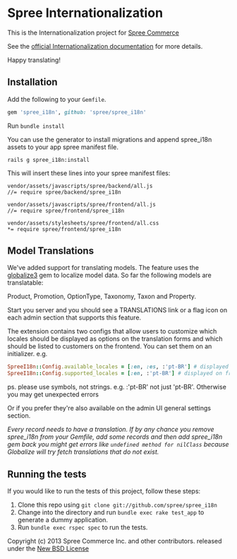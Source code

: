 # Spree Internationalization

This is the Internationalization project for [Spree Commerce][1]

See the [official Internationalization documentation][2] for more details.

Happy translating!

## Installation

Add the following to your `Gemfile`. 

```ruby
gem 'spree_i18n', github: 'spree/spree_i18n'
```

Run `bundle install`

You can use the generator to install migrations and append spree_i18n assets to
your app spree manifest file.

    rails g spree_i18n:install

This will insert these lines into your spree manifest files:

    vendor/assets/javascripts/spree/backend/all.js
    //= require spree/backend/spree_i18n

    vendor/assets/javascripts/spree/frontend/all.js
    //= require spree/frontend/spree_i18n

    vendor/assets/stylesheets/spree/frontend/all.css
    *= require spree/frontend/spree_i18n

## Model Translations

We've added support for translating models. The feature uses the [globalize3][3]
gem to localize model data. So far the following models are translatable:

  Product, Promotion, OptionType, Taxonomy, Taxon and Property.

Start you server and you should see a TRANSLATIONS link or a flag icon on each
admin section that supports this feature.

The extension contains two configs that allow users to customize which locales
should be displayed as options on the translation forms and which should be
listed to customers on the frontend. You can set them on an initializer. e.g.

```ruby
SpreeI18n::Config.available_locales = [:en, :es, :'pt-BR'] # displayed on translation forms
SpreeI18n::Config.supported_locales = [:en, :'pt-BR'] # displayed on frontend select box
```

ps. please use symbols, not strings. e.g. :'pt-BR' not just 'pt-BR'. Otherwise
you may get unexpected errors

Or if you prefer they're also available on the admin UI general settings section.

*Every record needs to have a translation. If by any chance you remove spree_i18n
from your Gemfile, add some records and then add spree_i18n gem back you might get
errors like ``undefined method for nilClass`` because Globalize will try fetch
translations that do not exist.*

## Running the tests

If you would like to run the tests of this project, follow these steps:

1. Clone this repo using `git clone git://github.com/spree/spree_i18n`
2. Change into the directory and run `bundle exec rake test_app` to generate a dummy application.
3. Run `bundle exec rspec spec` to run the tests.

Copyright (c) 2013 Spree Commerce Inc. and other contributors. released under the [New BSD License][6]

[1]: http://spreecommerce.com
[2]: http://guides.spreecommerce.com/i18n.html
[3]: https://github.com/svenfuchs/globalize3
[6]: https://github.com/spree/spree_i18n/tree/master/LICENSE
[7]: https://github.com/globalize/globalize
[8]: https://github.com/airblade/paper_trail
